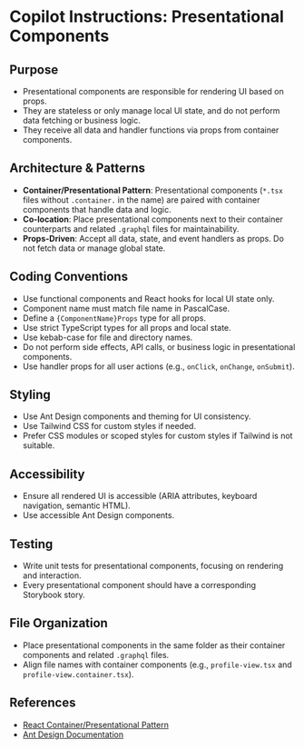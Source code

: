 
# Copilot Instructions: Presentational Components

## Purpose

- Presentational components are responsible for rendering UI based on props.
- They are stateless or only manage local UI state, and do not perform data fetching or business logic.
- They receive all data and handler functions via props from container components.

## Architecture & Patterns

- **Container/Presentational Pattern**: Presentational components (`*.tsx` files without `.container.` in the name) are paired with container components that handle data and logic.
- **Co-location**: Place presentational components next to their container counterparts and related `.graphql` files for maintainability.
- **Props-Driven**: Accept all data, state, and event handlers as props. Do not fetch data or manage global state.

## Coding Conventions

- Use functional components and React hooks for local UI state only.
- Component name must match file name in PascalCase.
- Define a `{ComponentName}Props` type for all props.
- Use strict TypeScript types for all props and local state.
- Use kebab-case for file and directory names.
- Do not perform side effects, API calls, or business logic in presentational components.
- Use handler props for all user actions (e.g., `onClick`, `onChange`, `onSubmit`).

## Styling

- Use Ant Design components and theming for UI consistency.
- Use Tailwind CSS for custom styles if needed.
- Prefer CSS modules or scoped styles for custom styles if Tailwind is not suitable.

## Accessibility

- Ensure all rendered UI is accessible (ARIA attributes, keyboard navigation, semantic HTML).
- Use accessible Ant Design components.

## Testing

- Write unit tests for presentational components, focusing on rendering and interaction.
- Every presentational component should have a corresponding Storybook story.

## File Organization

- Place presentational components in the same folder as their container components and related `.graphql` files.
- Align file names with container components (e.g., `profile-view.tsx` and `profile-view.container.tsx`).

## References

- [React Container/Presentational Pattern](https://www.patterns.dev/react/presentational-container-pattern/)
- [Ant Design Documentation](https://ant.design/docs/react/introduce)
